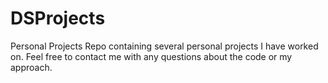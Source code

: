 # DSProjects
Personal Projects
Repo containing several personal projects I have worked on. Feel free to contact me with any questions about the code or my approach.
